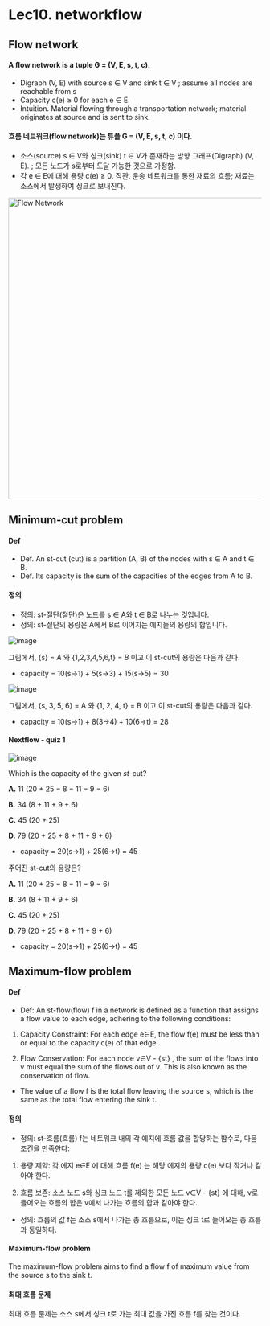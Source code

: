 # Lec10. networkflow

## Flow network

#### A flow network is a tuple G = (V, E, s, t, c).

- Digraph (V, E) with source s ∈ V and sink t ∈ V
; assume all nodes are reachable from s
- Capacity c(e) ≥ 0 for each e ∈ E.
- Intuition. Material flowing through a transportation network; material originates at source and is sent to sink.

#### 흐름 네트워크(flow network)는 튜플 G = (V, E, s, t, c) 이다. 

- 소스(source) s ∈ V와 싱크(sink) t ∈ V가 존재하는 방향 그래프(Digraph) (V, E).
; 모든 노드가 s로부터 도달 가능한 것으로 가정함.
- 각 e ∈ E에 대해 용량 c(e) ≥ 0.
직관. 운송 네트워크를 통한 재료의 흐름; 재료는 소스에서 발생하여 싱크로 보내진다.

<img src="https://github.com/yshghid/Algorithm/assets/153489198/d48e3832-3eb9-412d-968b-36847a6b4ddf" alt="Flow Network" width="600">


## Minimum-cut problem

#### Def

- Def. An st-cut (cut) is a partition (A, B) of the nodes with s ∈ A and t ∈ B.
- Def. Its capacity is the sum of the capacities of the edges from A to B.

#### 정의

- 정의: st-절단(절단)은 노드를 s ∈ A와 t ∈ B로 나누는 것입니다.
- 정의: st-절단의 용량은 A에서 B로 이어지는 에지들의 용량의 합입니다.

![image](https://github.com/yshghid/Algorithm/assets/153489198/ac535761-d3e3-4475-9982-f2b1f991b8e2)

그림에서, {s} = *A* 와 {1,2,3,4,5,6,t} = *B* 이고 이 st-cut의 용량은 다음과 같다.

- capacity = 10(s→1) + 5(s→3) + 15(s→5) = 30

![image](https://github.com/yshghid/Algorithm/assets/153489198/abe1a54d-8cee-4fe3-974a-c0d76062bcb8)

그림에서, {s, 3, 5, 6} = A 와 {1, 2, 4, t} = B 이고 이 st-cut의 용량은 다음과 같다.

- capacity = 10(s→1) + 8(3→4) + 10(6→t) = 28

#### Nextflow - quiz 1

![image](https://github.com/yshghid/Algorithm/assets/153489198/daa372e3-8171-4081-9979-766c4efc5316)

Which is the capacity of the given *st*-cut?

**A.** 11 (20 + 25 − 8 − 11 − 9 − 6)

**B.** 34 (8 + 11 + 9 + 6)

**C.** 45 (20 + 25)

**D.** 79 (20 + 25 + 8 + 11 + 9 + 6)

- capacity = 20(s→1) + 25(6→t) = 45

주어진 st-cut의 용량은?

**A.** 11 (20 + 25 − 8 − 11 − 9 − 6)

**B.** 34 (8 + 11 + 9 + 6)

**C.** 45 (20 + 25)

**D.** 79 (20 + 25 + 8 + 11 + 9 + 6)

- capacity = 20(s→1) + 25(6→t) = 45

## Maximum-flow problem

#### Def

- Def: An st-flow(flow) f in a network is defined as a function that assigns a flow value to each edge, adhering to the following conditions:

1) Capacity Constraint: For each edge e∈E, the flow f(e) must be less than or equal to the capacity c(e) of that edge.

2) Flow Conservation: For each node v∈V - {st} , the sum of the flows into v must equal the sum of the flows out of v. This is also known as the conservation of flow.

- The value of a flow f is the total flow leaving the source s, which is the same as the total flow entering the sink t.

#### 정의

- 정의: st-흐름(흐름) f는 네트워크 내의 각 에지에 흐름 값을 할당하는 함수로, 다음 조건을 만족한다:

1) 용량 제약: 각 에지 e∈E 에 대해 흐름 f(e) 는 해당 에지의 용량 c(e) 보다 작거나 같아야 한다.

2) 흐름 보존: 소스 노드 s와 싱크 노드 t를 제외한 모든 노드 v∈V - {st} 에 대해, v로 들어오는 흐름의 합은 v에서 나가는 흐름의 합과 같아야 한다.

- 정의: 흐름의 값 f는 소스 s에서 나가는 총 흐름으로, 이는 싱크 t로 들어오는 총 흐름과 동일하다.

#### Maximum-flow problem

The maximum-flow problem aims to find a flow f of maximum value from the source s to the sink t.

#### 최대 흐름 문제

최대 흐름 문제는 소스 s에서 싱크 t로 가는 최대 값을 가진 흐름 f를 찾는 것이다.

